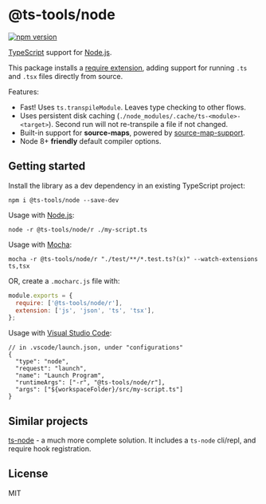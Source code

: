 # @ts-tools/node

[![npm version](https://img.shields.io/npm/v/@ts-tools/node.svg)](https://www.npmjs.com/package/@ts-tools/node)

[TypeScript](https://www.typescriptlang.org/) support for [Node.js](https://nodejs.org/en/).

This package installs a [require extension](https://nodejs.org/dist/latest-v12.x/docs/api/modules.html#modules_require_extensions), adding support for running `.ts` and `.tsx` files directly from source.

Features:

- Fast! Uses `ts.transpileModule`. Leaves type checking to other flows.
- Uses persistent disk caching (`./node_modules/.cache/ts-<module>-<target>`). Second run will not re-transpile a file if not changed.
- Built-in support for **source-maps**, powered by [source-map-support](https://github.com/evanw/node-source-map-support).
- Node 8+ **friendly** default compiler options.

## Getting started

Install the library as a dev dependency in an existing TypeScript project:

```
npm i @ts-tools/node --save-dev
```

Usage with [Node.js](https://nodejs.org/en/):

```
node -r @ts-tools/node/r ./my-script.ts
```

Usage with [Mocha](https://github.com/mochajs/mocha):

```
mocha -r @ts-tools/node/r "./test/**/*.test.ts?(x)" --watch-extensions ts,tsx
```

OR, create a `.mocharc.js` file with:

```js
module.exports = {
  require: ['@ts-tools/node/r'],
  extension: ['js', 'json', 'ts', 'tsx'],
};
```

Usage with [Visual Studio Code](https://github.com/Microsoft/vscode):

```jsonc
// in .vscode/launch.json, under "configurations"
{
  "type": "node",
  "request": "launch",
  "name": "Launch Program",
  "runtimeArgs": ["-r", "@ts-tools/node/r"],
  "args": ["${workspaceFolder}/src/my-script.ts"]
}
```

## Similar projects

[ts-node](https://github.com/TypeStrong/ts-node) - a much more complete solution. It includes a `ts-node` cli/repl, and require hook registration.

## License

MIT
